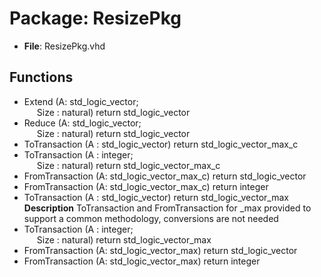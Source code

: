 # Package: ResizePkg

- **File**: ResizePkg.vhd
## Functions
- Extend <font id="function_arguments">(A: std_logic_vector;<br><span style="padding-left:20px"> Size : natural) </font> <font id="function_return">return std_logic_vector </font>
- Reduce <font id="function_arguments">(A: std_logic_vector;<br><span style="padding-left:20px"> Size : natural) </font> <font id="function_return">return std_logic_vector </font>
- ToTransaction <font id="function_arguments">(A : std_logic_vector) </font> <font id="function_return">return std_logic_vector_max_c </font>
- ToTransaction <font id="function_arguments">(A : integer;<br><span style="padding-left:20px"> Size : natural) </font> <font id="function_return">return std_logic_vector_max_c </font>
- FromTransaction <font id="function_arguments">(A: std_logic_vector_max_c) </font> <font id="function_return">return std_logic_vector </font>
- FromTransaction <font id="function_arguments">(A: std_logic_vector_max_c) </font> <font id="function_return">return integer </font>
- ToTransaction <font id="function_arguments">(A : std_logic_vector) </font> <font id="function_return">return std_logic_vector_max </font>
**Description**
ToTransaction and FromTransaction for _max provided to support a common methodology, conversions are not needed
- ToTransaction <font id="function_arguments">(A : integer;<br><span style="padding-left:20px"> Size : natural) </font> <font id="function_return">return std_logic_vector_max </font>
- FromTransaction <font id="function_arguments">(A: std_logic_vector_max) </font> <font id="function_return">return std_logic_vector </font>
- FromTransaction <font id="function_arguments">(A: std_logic_vector_max) </font> <font id="function_return">return integer </font>
